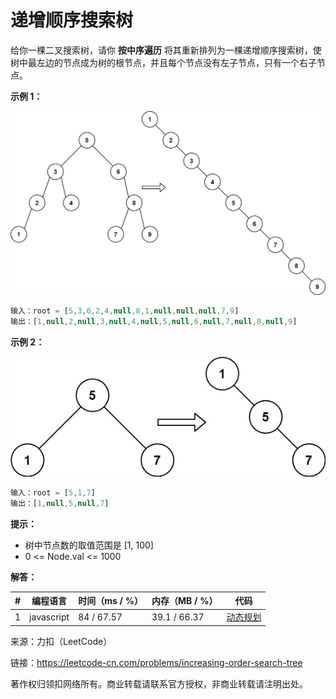 # 递增顺序搜索树

给你一棵二叉搜索树，请你 **按中序遍历** 将其重新排列为一棵递增顺序搜索树，使树中最左边的节点成为树的根节点，并且每个节点没有左子节点，只有一个右子节点。

**示例 1：**

![示例1](./eg1.jpg)

``` javascript
输入：root = [5,3,6,2,4,null,8,1,null,null,null,7,9]
输出：[1,null,2,null,3,null,4,null,5,null,6,null,7,null,8,null,9]
```

**示例 2：**

![示例2](./eg2.jpg)

``` javascript
输入：root = [5,1,7]
输出：[1,null,5,null,7]
```

**提示：**

- 树中节点数的取值范围是 [1, 100]
- 0 <= Node.val <= 1000

**解答：**

**#**|**编程语言**|**时间（ms / %）**|**内存（MB / %）**|**代码**
--|--|--|--|--
1|javascript|84 / 67.57|39.1 / 66.37|[动态规划](./javascript/ac_v1.js)

来源：力扣（LeetCode）

链接：https://leetcode-cn.com/problems/increasing-order-search-tree

著作权归领扣网络所有。商业转载请联系官方授权，非商业转载请注明出处。
